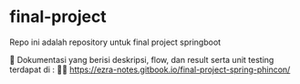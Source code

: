 # final-project
Repo ini adalah repository untuk final project springboot

📝 Dokumentasi yang berisi deskripsi, flow, dan result serta unit testing terdapat di :
✍🏻 https://ezra-notes.gitbook.io/final-project-spring-phincon/
